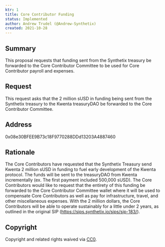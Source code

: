 ```yaml
---
ktr: 1
title: Core Contributor Funding
status: Implemented
author: Andrew Trudel (@Andrew-Synthetix)
created: 2021-10-28
---
```


## Summary

This proposal requests that funding sent from the Synthetix treasury be forwarded to the Core Contributor Committee to be used for Core Contributor payroll and expenses.

## Request

This request asks that the 2 million sUSD in funding being sent from the Synthetix treasury to the Kwenta treasuryDAO be forwarded to the Core Contributor Committee.

## Address

0x08e30BFEE9B73c18F9770288DDd13203A4887460

## Rationale

The Core Contributors have requested that the Synthetix Treasury send Kwenta 2 million sUSD in funding to fuel early development of the Kwenta protocol. The funds will be sent to the treasuryDAO from Kwenta incrementally (ex. The first payment included 500,000 sUSD). The Core Contributors would like to request that the entirety of this funding be forwarded to the Core Contributor Committee wallet where it will be used to compensate Core Contributors as well as pay for infrastructure, travel, and other miscellaneous expenses. With the 2 million dollars, the Core Contributors will be able to operate sustainably for a little under 2 years, as outlined in the original SIP (https://sips.synthetix.io/sips/sip-183/).

## Copyright

Copyright and related rights waived via [CC0](https://creativecommons.org/publicdomain/zero/1.0/).
